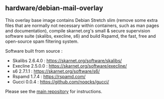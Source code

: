 ## hardware/debian-mail-overlay

This overlay base image contains Debian Stretch slim (remove some extra files that are normally not necessary within containers, such as man pages and documentation), compile skarnet.org's small & secure supervision software suite (skalibs, execline, s6) and build Rspamd, the fast, free and open-source spam filtering system.

Software built from source :

* Skalibs 2.6.4.0 : https://skarnet.org/software/skalibs/
* Execline 2.5.0.0 : https://skarnet.org/software/execline/
* s6 2.7.1.1 : https://skarnet.org/software/s6/
* Rspamd 1.7.4 : https://rspamd.com/
* Gucci 0.0.4 : https://github.com/noqcks/gucci/

Please see the [main repository](https://github.com/hardware/mailserver) for instructions.
